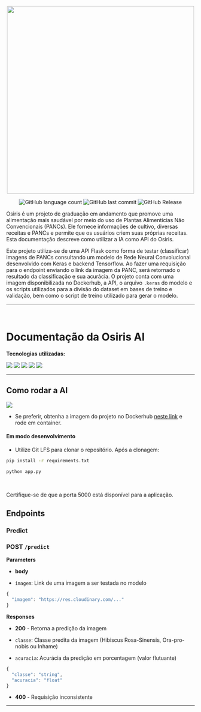 <p align="center">
   <img src="https://github.com/davitorress/Osiris-app/assets/104948713/5dfe90f9-43a4-442d-b499-04a74b9bfc0a" width="500">
</p>

<div align="center">
   
   ![GitHub language count](https://img.shields.io/github/languages/count/mfelipegs/Osiris-panc-classification-ai)
   ![GitHub last commit](https://img.shields.io/github/last-commit/mfelipegs/Osiris-panc-classification-ai)
   ![GitHub Release](https://img.shields.io/github/v/release/mfelipegs/Osiris-panc-classification-ai)

</div>

Osiris é um projeto de graduação em andamento que promove uma alimentação mais saudável por meio do uso de Plantas Alimentícias Não Convencionais (PANCs). Ele fornece informações de cultivo, diversas receitas e PANCs e permite que os usuários criem suas próprias receitas. Esta documentação descreve como utilizar a IA como API do Osiris.

Este projeto utiliza-se de uma API Flask como forma de testar (classificar) imagens de PANCs consultando um modelo de Rede Neural Convolucional desenvolvido com Keras e backend Tensorflow. Ao fazer uma requisição para o endpoint enviando o link da imagem da PANC, será retornado o resultado da classificação e sua acurácia. O projeto conta com uma imagem disponibilizada no Dockerhub, a API, o arquivo `.keras` do modelo e os scripts utilizados para a divisão do dataset em bases de treino e validação, bem como o script de treino utilizado para gerar o modelo.

---

&nbsp;

# Documentação da Osiris AI

**Tecnologias utilizadas:**

<p align="left">
    <img src="https://img.shields.io/badge/python-3670A0?style=for-the-badge&logo=python&logoColor=ffdd54">
    <img src="https://img.shields.io/badge/flask-%23000.svg?style=for-the-badge&logo=flask&logoColor=white">
    <img src="https://img.shields.io/badge/numpy-%23013243.svg?style=for-the-badge&logo=numpy&logoColor=white">
    <img src="https://img.shields.io/badge/TensorFlow-%23FF6F00.svg?style=for-the-badge&logo=TensorFlow&logoColor=white">
    <img src="https://img.shields.io/badge/Keras-%23D00000.svg?style=for-the-badge&logo=Keras&logoColor=white">
</p>

---

## Como rodar a AI

<p align="left">
  <img src="https://img.shields.io/badge/docker-%230db7ed.svg?style=for-the-badge&logo=docker&logoColor=white">
</p>

- Se preferir, obtenha a imagem do projeto no Dockerhub [neste link](https://hub.docker.com/repository/docker/mfelipegs/osirisai-api/general) e rode em container.

#### Em modo desenvolvimento

- Utilize Git LFS para clonar o repositório. Após a clonagem:

```bash
pip install -r requirements.txt
```

```bash
python app.py
```

&nbsp;

Certifique-se de que a porta 5000 está disponível para a aplicação.

## Endpoints

### Predict

### **POST** `/predict`

**Parameters**

- **body**

- `imagem`: Link de uma imagem a ser testada no modelo

```javascript
{
  "imagem": "https://res.cloudinary.com/..."
}
```

**Responses**

- **200** - Retorna a predição da imagem

- `classe`: Classe predita da imagem (Hibiscus Rosa-Sinensis, Ora-pro-nobis ou Inhame)
- `acuracia`: Acurácia da predição em porcentagem (valor flutuante)

```javascript
{
  "classe": "string",
  "acuracia": "float"
}
```

- **400** - Requisição inconsistente

---
